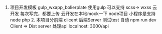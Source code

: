 1. 项目开发模板 gulp_wxapp_bolierplate
    使用gulp 可以支持 scss-> wxss
    云开发  每次写完，都要上传
    云开发在本地mock一下 node项目
    小程序是支持node php
    2. 本项目分前端 clicent 
    后端Server
    测试test
    自动 npm run dev Client => Dist 
    server 处理api localhost: 3000/api




